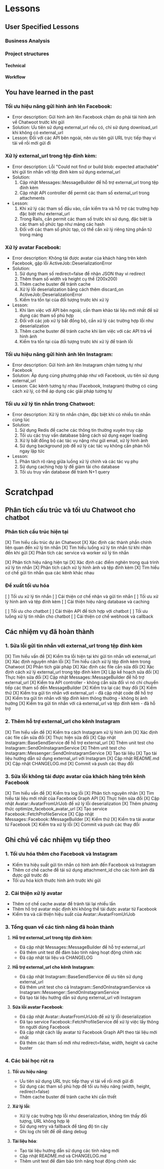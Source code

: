 # Lessons

## User Specified Lessons

### Business Analysis

### Project structures

#### Technical

#### Workflow

## You have learned in the past

### Tối ưu hiệu năng gửi hình ảnh lên Facebook:
- Error description: Gửi hình ảnh lên Facebook chậm do phải tải hình ảnh về Chatwoot trước khi gửi
- Solution: Ưu tiên sử dụng external_url nếu có, chỉ sử dụng download_url khi không có external_url
- Lesson: Đối với các API bên ngoài, nên ưu tiên gửi URL trực tiếp thay vì tải về rồi mới gửi đi

### Xử lý external_url trong tệp đính kèm:
- Error description: Lỗi "Could not find or build blob: expected attachable" khi gửi tin nhắn với tệp đính kèm sử dụng external_url
- Solution:
  1. Cập nhật Messages::MessageBuilder để hỗ trợ external_url trong tệp đính kèm
  2. Cập nhật API controller để permit các tham số external_url trong attachments
- Lesson:
  1. Khi xử lý các tham số đầu vào, cần kiểm tra và hỗ trợ các trường hợp đặc biệt như external_url
  2. Trong Rails, cần permit các tham số trước khi sử dụng, đặc biệt là các tham số phức tạp như mảng các hash
  3. Đối với các tham số phức tạp, có thể cần xử lý riêng từng phần tử trong mảng

### Xử lý avatar Facebook:
- Error description: Không tải được avatar của khách hàng trên kênh Facebook, gặp lỗi ActiveJob::DeserializationError
- Solution:
  1. Sử dụng tham số redirect=false để nhận JSON thay vì redirect
  2. Thêm tham số width và height cụ thể (200x200)
  3. Thêm cache buster để tránh cache
  4. Xử lý lỗi deserialization bằng cách thêm discard_on ActiveJob::DeserializationError
  5. Kiểm tra tồn tại của đối tượng trước khi xử lý
- Lesson:
  1. Khi làm việc với API bên ngoài, cần tham khảo tài liệu mới nhất để sử dụng các tham số phù hợp
  2. Đối với các job xử lý bất đồng bộ, cần xử lý các trường hợp lỗi như deserialization
  3. Thêm cache buster để tránh cache khi làm việc với các API trả về hình ảnh
  4. Kiểm tra tồn tại của đối tượng trước khi xử lý để tránh lỗi

### Tối ưu hiệu năng gửi hình ảnh lên Instagram:
- Error description: Gửi hình ảnh lên Instagram chậm tương tự như Facebook
- Solution: Áp dụng cùng phương pháp như với Facebook, ưu tiên sử dụng external_url
- Lesson: Các kênh tương tự nhau (Facebook, Instagram) thường có cùng cách xử lý, có thể áp dụng các giải pháp tương tự

### Tối ưu xử lý tin nhắn trong Chatwoot:
- Error description: Xử lý tin nhắn chậm, đặc biệt khi có nhiều tin nhắn cùng lúc
- Solution:
  1. Sử dụng Redis để cache các thông tin thường xuyên truy cập
  2. Tối ưu các truy vấn database bằng cách sử dụng eager loading
  3. Xử lý bất đồng bộ các tác vụ nặng như gửi email, xử lý hình ảnh
  4. Sử dụng background job để xử lý các tác vụ không cần phản hồi ngay lập tức
- Lesson:
  1. Phân tách rõ ràng giữa luồng xử lý chính và các tác vụ phụ
  2. Sử dụng caching hợp lý để giảm tải cho database
  3. Tối ưu truy vấn database để tránh N+1 query

# Scratchpad

## Phân tích cấu trúc và tối ưu Chatwoot cho chatbot

### Phân tích cấu trúc hiện tại

[X] Tìm hiểu cấu trúc dự án Chatwoot
  [X] Xác định các thành phần chính liên quan đến xử lý tin nhắn
  [X] Tìm hiểu luồng xử lý tin nhắn từ khi nhận đến khi gửi
  [X] Phân tích các service và worker xử lý tin nhắn

[X] Phân tích hiệu năng hiện tại
  [X] Xác định các điểm nghẽn trong quá trình xử lý tin nhắn
  [X] Phân tích cách xử lý hình ảnh và tệp đính kèm
  [X] Tìm hiểu cơ chế gửi tin nhắn qua các kênh khác nhau

### Đề xuất tối ưu hóa

[ ] Tối ưu xử lý tin nhắn
  [ ] Cải thiện cơ chế nhận và gửi tin nhắn
  [ ] Tối ưu xử lý hình ảnh và tệp đính kèm
  [ ] Cải thiện hiệu năng database và caching

[ ] Tối ưu cho chatbot
  [ ] Cải thiện API để tích hợp với chatbot
  [ ] Tối ưu luồng xử lý tin nhắn cho chatbot
  [ ] Cải thiện cơ chế webhook và callback

## Các nhiệm vụ đã hoàn thành

### 1. Sửa lỗi gửi tin nhắn với external_url trong tệp đính kèm

[X] Tìm hiểu vấn đề
  [X] Kiểm tra lỗi hiện tại khi gửi tin nhắn với external_url
  [X] Xác định nguyên nhân lỗi
  [X] Tìm hiểu cách xử lý tệp đính kèm trong Chatwoot
[X] Phân tích giải pháp
  [X] Xác định các file cần sửa đổi
  [X] Xác định cách xử lý external_url trong tệp đính kèm
  [X] Lập kế hoạch sửa đổi
[X] Thực hiện sửa đổi
  [X] Cập nhật Messages::MessageBuilder để hỗ trợ external_url
  [X] Kiểm tra API controller - không cần sửa đổi vì nó chỉ chuyển tiếp các tham số đến MessageBuilder
  [X] Kiểm tra lại các thay đổi
[X] Kiểm thử
  [X] Kiểm tra gửi tin nhắn với external_url - đã cập nhật code để hỗ trợ
  [X] Kiểm tra gửi tin nhắn với tệp đính kèm thông thường - không bị ảnh hưởng
  [X] Kiểm tra gửi tin nhắn với cả external_url và tệp đính kèm - đã hỗ trợ

### 2. Thêm hỗ trợ external_url cho kênh Instagram

[X] Tìm hiểu vấn đề
  [X] Kiểm tra cách Instagram xử lý hình ảnh
  [X] Xác định các file cần sửa đổi
[X] Thực hiện sửa đổi
  [X] Cập nhật Instagram::BaseSendService để hỗ trợ external_url
  [X] Thêm unit test cho Instagram::SendOnInstagramService
  [X] Thêm unit test cho Instagram::Messenger::SendOnInstagramService
[X] Tạo tài liệu
  [X] Tạo tài liệu hướng dẫn sử dụng external_url với Instagram
  [X] Cập nhật README.md
  [X] Cập nhật CHANGELOG.md
[X] Commit và push các thay đổi

### 3. Sửa lỗi không tải được avatar của khách hàng trên kênh Facebook

[X] Tìm hiểu vấn đề
  [X] Kiểm tra log lỗi
  [X] Phân tích nguyên nhân
  [X] Tìm hiểu tài liệu mới nhất của Facebook Graph API
[X] Thực hiện sửa đổi
  [X] Cập nhật Avatar::AvatarFromUrlJob để xử lý lỗi deserialization
  [X] Thêm phương thức optimize_facebook_avatar_url
  [X] Tạo service Facebook::FetchProfileService
  [X] Cập nhật Messages::Facebook::MessageBuilder
[X] Kiểm thử
  [X] Kiểm tra tải avatar từ Facebook
  [X] Kiểm tra xử lý lỗi
[X] Commit và push các thay đổi

## Ghi chú về các nhiệm vụ tiếp theo

### 1. Tối ưu hóa thêm cho Facebook và Instagram

- Kiểm tra hiệu suất gửi tin nhắn có hình ảnh đến Facebook và Instagram
- Thêm cơ chế cache để tái sử dụng attachment_id cho các hình ảnh đã được gửi trước đó
- Tối ưu hóa kích thước hình ảnh trước khi gửi

### 2. Cải thiện xử lý avatar

- Thêm cơ chế cache avatar để tránh tải lại nhiều lần
- Thêm hỗ trợ avatar mặc định khi không thể tải được avatar từ Facebook
- Kiểm tra và cải thiện hiệu suất của Avatar::AvatarFromUrlJob

### 3. Tổng quan về các tính năng đã hoàn thành

1. **Hỗ trợ external_url trong tệp đính kèm**:
   - Đã cập nhật Messages::MessageBuilder để hỗ trợ external_url
   - Đã thêm unit test để đảm bảo tính năng hoạt động chính xác
   - Đã cập nhật tài liệu và CHANGELOG

2. **Hỗ trợ external_url cho kênh Instagram**:
   - Đã cập nhật Instagram::BaseSendService để ưu tiên sử dụng external_url
   - Đã thêm unit test cho cả Instagram::SendOnInstagramService và Instagram::Messenger::SendOnInstagramService
   - Đã tạo tài liệu hướng dẫn sử dụng external_url với Instagram

3. **Sửa lỗi avatar Facebook**:
   - Đã cập nhật Avatar::AvatarFromUrlJob để xử lý lỗi deserialization
   - Đã tạo service Facebook::FetchProfileService để xử lý việc lấy thông tin người dùng Facebook
   - Đã cập nhật cách lấy avatar từ Facebook Graph API theo tài liệu mới nhất
   - Đã thêm các tham số mới như redirect=false, width, height và cache buster

### 4. Các bài học rút ra

1. **Tối ưu hiệu năng**:
   - Ưu tiên sử dụng URL trực tiếp thay vì tải về rồi mới gửi đi
   - Sử dụng các tham số phù hợp để tối ưu hiệu năng (width, height, redirect=false)
   - Thêm cache buster để tránh cache khi cần thiết

2. **Xử lý lỗi**:
   - Xử lý các trường hợp lỗi như deserialization, không tìm thấy đối tượng, URL không hợp lệ
   - Sử dụng retry và fallback để tăng độ tin cậy
   - Ghi log chi tiết để dễ dàng debug

3. **Tài liệu hóa**:
   - Tạo tài liệu hướng dẫn sử dụng các tính năng mới
   - Cập nhật README.md và CHANGELOG.md
   - Thêm unit test để đảm bảo tính năng hoạt động chính xác
